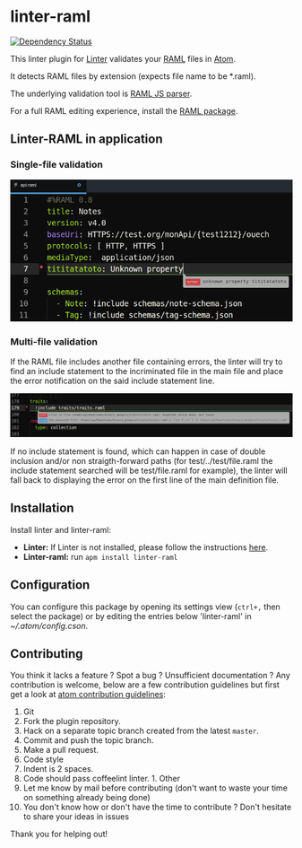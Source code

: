 linter-raml
=========================

[![Dependency Status](https://david-dm.org/quilicicf/linter-raml.svg)](https://david-dm.org/quilicicf/linter-raml)

This linter plugin for [Linter](https://github.com/AtomLinter/Linter) validates your [RAML](http://raml.org) files in [Atom](https://atom.io/).

It detects RAML files by extension (expects file name to be *.raml).

The underlying validation tool is [RAML JS parser](https://github.com/raml-org/raml-js-parser).

For a full RAML editing experience, install the [RAML package](https://atom.io/packages/raml).

## Linter-RAML in application

### Single-file validation

![linter-raml in action](https://raw.githubusercontent.com/quilicicf/linter-raml/master/linter-raml-in-action.png)

### Multi-file validation

If the RAML file includes another file containing errors, the linter will try to find an include statement to the incriminated file in the main file and place the error notification on the said include statement line.

![linter-raml in action](https://raw.githubusercontent.com/quilicicf/linter-raml/master/linter-raml-multi-file.png)

If no include statement is found, which can happen in case of double inclusion and/or non straigth-forward paths (for test/../test/file.raml the include statement searched will be test/file.raml for example), the linter will fall back to displaying the error on the first line of the main definition file.

## Installation

Install linter and linter-raml:
- __Linter:__ If Linter is not installed, please follow the instructions [here](https://github.com/AtomLinter/Linter).
- __Linter-raml:__ run `apm install linter-raml`

## Configuration 

You can configure this package by opening its settings view (`ctrl+,` then select the package) or by editing the entries below 'linter-raml' in _~/.atom/config.cson_.

## Contributing

You think it lacks a feature ? Spot a bug ? Unsufficient documentation ?
Any contribution is welcome, below are a few contribution guidelines but first get a look at [atom contribution guidelines](https://github.com/atom/atom/blob/master/CONTRIBUTING.md#styleguides):

1. Git
  1. Fork the plugin repository.
  1. Hack on a separate topic branch created from the latest `master`.
  1. Commit and push the topic branch.
  1. Make a pull request.
1. Code style
  1. Indent is 2 spaces.
  1. Code should pass coffeelint linter.
1. Other
  1. Let me know by mail before contributing (don't want to waste your time on something already being done)
  1. You don't know how or don't have the time to contribute ? Don't hesitate to share your ideas in issues


Thank you for helping out!

